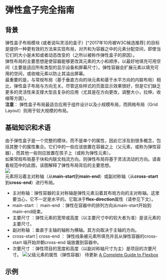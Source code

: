 
# 弹性盒子完全指南
## 背景
弹性盒子布局模块 (或者说叫灵活的盒子）[^2017年10月被W3C候选推荐] 的目标是提供一种更有效的方法来实现布局，对齐和为容器之中的元素分配空间，即使当它们的大小是未知或者动态改变的（之所以被称作弹性盒子的原因）。  
弹性布局的主要思想是使容器能够更改其元素的大小和顺序，以最好地填充可用空间（主要是适应所有类型的显示设备和屏幕尺寸）。弹性容器会扩展元素以填充可用的空间，或收缩元素以防止其溢出屏幕。   
最重要的是，与常规布局（基于垂直方向的块元素和基于水平方向的内联布局）相比，弹性盒子布局与方向无关。尽管这些样式的页面显示效果很好，但是它们缺乏更多的灵活性来支撑大型且复杂的应用（尤其是在方向更改，调整大小，拉伸，收缩等方面）。    
**注意**： 弹性盒子布局最适合应用于组件设计以及小规模布局，而网格布局（Grid Layout）则用于较大规模的布局。  
## 基础知识和术语
由于弹性盒子是一个完整的模块，而不是单个的属性，因此它涉及到很多概念，包括其整个的属性集合。它们中的一些应该放置在容器之上（父元素，或称为弹性容器），而其他一些则应放置在孩子上（或称为弹性元素）。  
如果常规布局基于块和内联文档流方向，则弹性布局将基于灵活流动的方向。请查看规范中的此图，该图解释了弹性布局背后的主要思想。  
<img src="https://css-tricks.com/wp-content/uploads/2018/11/00-basic-terminology.svg">  
元素将沿着主对称轴（从**main-start**到**main-end**）或副对称轴（从**cross-start**到**cross-end**）进行布局。  
- 主对称轴：弹性容器的主对称轴是弹性元素沿着其布局方向的主对称轴。这里要当心，它不一定是水平的。它取决于**flex-direction**属性（请参见下文）。
- main-start ｜ main-end ：弹性在容器中的排列方向从main-start开始到main-end结束。
- 主要尺寸 ：弹性元素的宽带或高度（以主要尺寸中的较大者为准）是该元素的主要尺寸。  
- 副对称轴 ：垂直于主轴的轴称为横轴。其方向取决于主轴的方向。
- cross-start | cross-end ： 弹性线条被元素所填充并且从弹性容器的cross-start 端开始并朝cross-end 端放置到容器中。
- 次要尺寸 ：弹性项目的宽度和高度（以副对称轴尺寸为主）是项目的次要尺寸。
![父级元素的属性（弹性容器）](https://css-tricks.com/wp-content/uploads/2018/10/01-container.svg)
待更新
[A Complete Guide to Flexbox](https://css-tricks.com/snippets/css/a-guide-to-flexbox/#flexbox-background)

## 示例